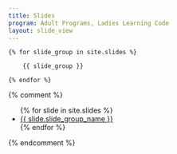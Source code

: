 ```yaml
---
title: Slides
program: Adult Programs, Ladies Learning Code
layout: slide_view
---
```

<section id="slide-content">

    {% for slide_group in site.slides %}

        {{ slide_group }}

    {% endfor %}

</section>

{% comment %}
<section id="slide-navigation">
<ul>
{% for slide in site.slides %}
    <li><a href="#{{ slide.slide_group_name | slugify }}">{{ slide.slide_group_name }}</a></li>
{% endfor %}

</ul>
</section>
{% endcomment %}